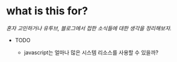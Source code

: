 # what is this for?

  _혼자 고민하거나 유투브, 블로그에서 접한 소식들에 대한 생각을 정리해보자._


* TODO

  - javascript는 얼마나 많은 시스템 리소스를 사용할 수 있을까?
